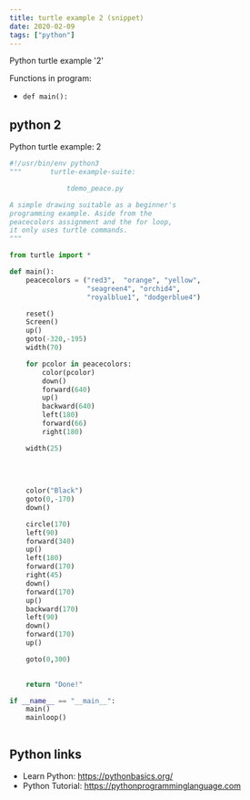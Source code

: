 ```yaml
---
title: turtle example 2 (snippet)
date: 2020-02-09
tags: ["python"]
---
```

Python turtle example '2'

Functions in program: 
* `def main():`

## python 2

Python turtle example: 2

```python
#!/usr/bin/env python3
"""       turtle-example-suite:

              tdemo_peace.py

A simple drawing suitable as a beginner's
programming example. Aside from the
peacecolors assignment and the for loop,
it only uses turtle commands.
"""

from turtle import *

def main():
    peacecolors = ("red3",  "orange", "yellow",
                   "seagreen4", "orchid4",
                   "royalblue1", "dodgerblue4")

    reset()
    Screen()
    up()
    goto(-320,-195)
    width(70)

    for pcolor in peacecolors:
        color(pcolor)
        down()
        forward(640)
        up()
        backward(640)
        left(180)
        forward(66)
        right(180)

    width(25)
    
    
    
    
    color("Black")
    goto(0,-170)
    down()

    circle(170)
    left(90)
    forward(340)
    up()
    left(180)
    forward(170)
    right(45)
    down()
    forward(170)
    up()
    backward(170)
    left(90)
    down()
    forward(170)
    up()

    goto(0,300) 
   

    return "Done!"

if __name__ == "__main__":
    main()
    mainloop()



```

## Python links

- Learn Python: https://pythonbasics.org/
- Python Tutorial: https://pythonprogramminglanguage.com
